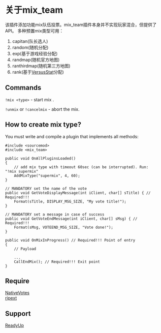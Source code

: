 # 关于mix_team

该插件添加功能mix队伍投票。mix_team插件本身并不实现玩家混合，但提供了API。
多种预置mix类型可用：

1. capitan(队长选人)
2. random(随机分配)
3. exp(基于游戏经验分配)
4. randmap(随机官方地图)
5. ranthirdmap(随机第三方地图)
6. rank(基于[VersusStat](https://github.com/TouchMe-Inc/l4d2_versus_stats)分配)

## Commands
`!mix <type>` - start mix <type>.

`!unmix` or `!cancelmix` - abort the mix.

## How to create mix type?
You must write and compile a plugin that implements all methods:
```pawn
#include <sourcemod>
#include <mix_team>

public void OnAllPluginsLoaded()
{
	// add mix type with timeout 60sec (can be interrupted). Run: "!mix supermix"
	AddMixType("supermix", 4, 60);
}

// MANDATORY set the name of the vote
public void GetVoteDisplayMessage(int iClient, char[] sTitle) { // Required!!!
	Format(sTitle, DISPLAY_MSG_SIZE, "My vote title!");
}

// MANDATORY set a message in case of success
public void GetVoteEndMessage(int iClient, char[] sMsg) { // Required!!!
	Format(sMsg, VOTEEND_MSG_SIZE, "Vote done!");
}

public void OnMixInProgress() // Required!!! Point of entry
{
	// Payload
	
	...
	CallEndMix(); // Required!!! Exit point
}
```

## Require
[NativeVotes](https://github.com/sapphonie/sourcemod-nativevotes-updated)    
[ripext](https://github.com/ErikMinekus/sm-ripext/releases/tag/1.3.1)

## Support
[ReadyUp](https://github.com/SirPlease/L4D2-Competitive-Rework/blob/master/addons/sourcemod/scripting/readyup.sp)

